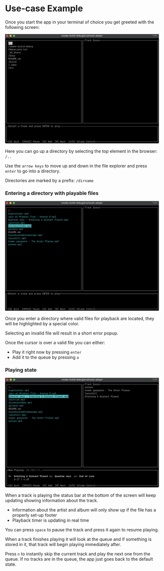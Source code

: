 # Use-case Example

Once you start the app in your terminal of choice you get greeted with the following screen:

![intro_screen](images/intro_screen.png)

Here you can go up a directory by selecting the top element in the browser: `/..`

Use the `arrow keys` to move up and down in the file explorer and press `enter` to go into a directory.

Directories are marked by a prefix: `/dirname`

### Entering a directory with playable files

![populated_dir](images/directory_with_mp3.png)

Once you enter a directory where valid files for playback are located, they will be highlighted by a special color.

Selecting an invalid file will result in a short error popup.

Once the cursor is over a valid file you can either:

- Play it right now by pressing `enter`
- Add it to the queue by pressing `a`

### Playing state

![playing_state](images/playing_mode.png)

When a track is playing the status bar at the bottom of the screen will keep updating showing information about the track.

- Information about the artist and album will only show up if the file has a properly set-up footer
- Playback timer is updating in real time

You can press `space` to pause the track and press it again to resume playing.

When a track finishes playing it will look at the queue and if something is stored in it, that track will begin playing immediately after.

Press `n` to instantly skip the current track and play the next one from the queue.
    If no tracks are in the queue, the app just goes back to the default state.
